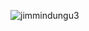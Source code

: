 <p><img align="center" src="http://github-profile-summary-cards.vercel.app/api/cards/profile-details?username=jimmindungu3 &theme=algolia" alt="jimmindungu3" /></p>
